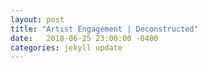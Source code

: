 ```yaml
---
layout: post
title: "Artist Engagement | Deconstructed"
date:   2018-06-25 23:00:00 -0400
categories: jekyll update
---
```


